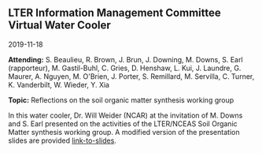 ﻿## LTER Information Management Committee Virtual Water Cooler

2019-11-18

**Attending:** S. Beaulieu, R. Brown, J. Brun, J. Downing, M. Downs, S. Earl (rapporteur), M. Gastil-Buhl, C. Gries, D. Henshaw, L. Kui, J. Laundre, G. Maurer, A. Nguyen, M. O'Brien, J. Porter, S. Remillard, M. Servilla, C. Turner, K. Vanderbilt, W. Wieder, Y. Xia

**Topic:** Reflections on the soil organic matter synthesis working group

In this water cooler, Dr. Will Weider (NCAR) at the invitation of M. Downs and S. Earl presented on the activities of the LTER/NCEAS Soil Organic Matter synthesis working group. A modified version of the presentation slides are provided [link-to-slides](https://github.com/lter/IMC_VWC/blob/master/im.lternet.files/attachments/Wieder_SoDaH_2019update.pdf).
